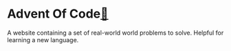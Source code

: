 # Advent Of Code[🔗](https://adventofcode.com/)

A website containing a set of real-world world problems to solve.
Helpful for learning a new language.
